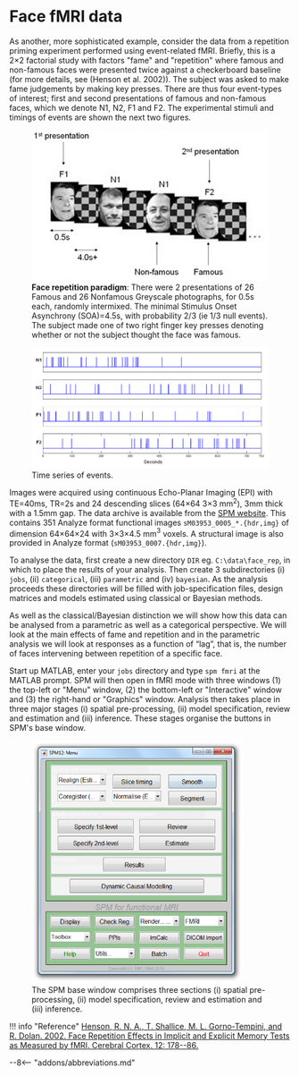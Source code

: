 # Face fMRI data

As another, more sophisticated example, consider the data from a
repetition priming experiment performed using event-related fMRI.
Briefly, this is a 2$\times$2 factorial study with factors
"fame" and "repetition" where famous and non-famous faces were presented
twice against a checkerboard baseline (for more details, see (Henson et
al. 2002)). The subject was asked to make fame judgements by making key
presses. There are thus four event-types of interest; first and second
presentations of famous and non-famous faces, which we denote N1, N2, F1
and F2. The experimental stimuli and timings of events are shown the next two figures.

<figure>
<div class="center">
<img src="../../../assets/figures/manual/faces/face_stim.png" style="width:120mm" />
</div>
<figcaption><strong>Face repetition paradigm</strong>: There were 2
presentations of 26 Famous and 26 Nonfamous Greyscale photographs, for
0.5s each, randomly intermixed. The minimal Stimulus Onset Asynchrony
(SOA)=4.5s, with probability 2/3 (ie 1/3 null events). The subject made
one of two right finger key presses denoting whether or not the subject
thought the face was famous.</figcaption>
</figure>

<figure>
<div class="center">
<img src="../../../assets/figures/manual/faces/face_timing.png" style="width:140mm" />
</div>
<figcaption>Time series of events.</figcaption>
</figure>

Images were acquired using continuous Echo-Planar Imaging (EPI) with
TE=40ms, TR=2s and 24 descending slices (64$\times$64
3$\times$3 mm$^2$), 3mm thick with a 1.5mm gap. The data archive
is available from the [SPM website](http://www.fil.ion.ucl.ac.uk/spm/data/face_rep/). This contains 351 Analyze format
functional images `sM03953_0005_*.{hdr,img}` of dimension
64$\times$64$\times$24 with
3$\times$3$\times$4.5 mm$^3$ voxels. A structural image
is also provided in Analyze format (`sM03953_0007.{hdr,img}`).

To analyse the data, first create a new directory `DIR` eg.
`C:\data\face_rep`, in which to place the
results of your analysis. Then create 3 subdirectories (i) `jobs`, (ii)
`categorical`, (iii) `parametric` and (iv) `bayesian`. As the analysis
proceeds these directories will be filled with job-specification files,
design matrices and models estimated using classical or Bayesian methods.

As well as the classical/Bayesian distinction we will show how this data can be analysed from a parametric as well as a categorical perspective. We will look at the main effects of fame and repetition and in the parametric analysis we will look at responses as a function of “lag”, that is, the number of faces intervening between repetition of a specific face.

Start up MATLAB, enter your `jobs` directory and type `spm fmri` at the
MATLAB prompt. SPM will then open in fMRI mode with three windows (1)
the top-left or "Menu" window, (2) the bottom-left or "Interactive"
window and (3) the right-hand or "Graphics" window. Analysis then takes
place in three major stages (i) spatial pre-processing, (ii) model
specification, review and estimation and (iii) inference. These stages
organise the buttons in SPM's base window.

<figure>
<div class="center">
<img src="../../../assets/figures/manual/faces/command.png" style="width:100mm" />
</div>
<figcaption>The SPM base window comprises three sections (i) spatial
pre-processing, (ii) model specification, review and estimation and
(iii) inference.</figcaption>
</figure>

!!! info "Reference"
    [Henson, R. N. A., T. Shallice, M. L. Gorno-Tempini, and R. Dolan. 2002.
    Face Repetition Effects in Implicit and Explicit Memory Tests as
    Measured by fMRI. Cerebral Cortex. 12: 178--86.](https://doi.org/10.1093/cercor/12.2.178)

--8<-- "addons/abbreviations.md"